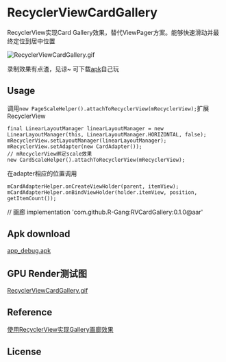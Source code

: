 # RecyclerViewCardGallery

RecyclerView实现Card Gallery效果，替代ViewPager方案。能够快速滑动并最终定位到居中位置

![RecyclerViewCardGallery.gif](https://github.com/R-Gang/RVCardGallery/blob/main/art/RecyclerViewCardGallery_blur.gif)

录制效果有点渣，见谅~ 可下载[apk](https://github.com/R-Gang/RVCardGallery/tree/main/art/app-debug.apk?raw=true)自己玩

## Usage

调用`new PageScaleHelper().attachToRecyclerView(mRecyclerView);`扩展RecyclerView
```
final LinearLayoutManager linearLayoutManager = new LinearLayoutManager(this, LinearLayoutManager.HORIZONTAL, false);
mRecyclerView.setLayoutManager(linearLayoutManager);
mRecyclerView.setAdapter(new CardAdapter());
// mRecyclerView绑定scale效果
new CardScaleHelper().attachToRecyclerView(mRecyclerView);
```

在adapter相应的位置调用
```
mCardAdapterHelper.onCreateViewHolder(parent, itemView);
mCardAdapterHelper.onBindViewHolder(holder.itemView, position, getItemCount());
```

// 画廊
implementation 'com.github.R-Gang:RVCardGallery:0.1.0@aar'

## Apk download
[app_debug.apk](https://github.com/R-Gang/RVCardGallery/tree/main/art/app-debug.apk?raw=true)

## GPU Render测试图
[RecyclerViewCardGallery.gif](https://github.com/R-Gang/RVCardGallery/tree/main/art/RecyclerViewCardGallery_GPU.gif)

## Reference
[使用RecyclerView实现Gallery画廊效果](http://huazhiyuan2008.github.io/2016/09/02/使用RecyclerView实现Gallery画廊效果)


## License

